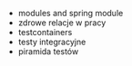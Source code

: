 * modules and spring module
* zdrowe relacje w pracy
* testcontainers
* testy integracyjne
* piramida testów